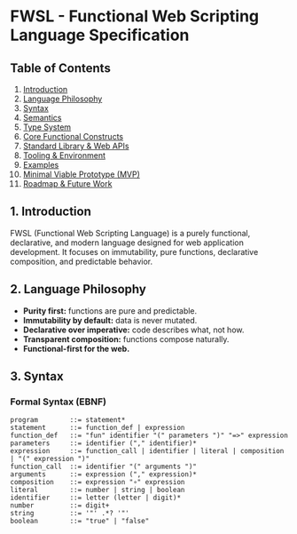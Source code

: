 # FWSL - Functional Web Scripting Language Specification

## Table of Contents

1. [Introduction](#introduction)
2. [Language Philosophy](#language-philosophy)
3. [Syntax](#syntax)
4. [Semantics](#semantics)
5. [Type System](#type-system)
6. [Core Functional Constructs](#core-functional-constructs)
7. [Standard Library & Web APIs](#standard-library--web-apis)
8. [Tooling & Environment](#tooling--environment)
9. [Examples](#examples)
10. [Minimal Viable Prototype (MVP)](#minimal-viable-prototype-mvp)
11. [Roadmap & Future Work](#roadmap--future-work)

## 1. Introduction

FWSL (Functional Web Scripting Language) is a purely functional, declarative, and modern language designed for web application development. It focuses on immutability, pure functions, declarative composition, and predictable behavior.

## 2. Language Philosophy

- **Purity first:** functions are pure and predictable.
- **Immutability by default:** data is never mutated.
- **Declarative over imperative:** code describes what, not how.
- **Transparent composition:** functions compose naturally.
- **Functional-first for the web.**

## 3. Syntax

### Formal Syntax (EBNF)

```
program        ::= statement*
statement      ::= function_def | expression
function_def   ::= "fun" identifier "(" parameters ")" "=>" expression
parameters     ::= identifier ("," identifier)*
expression     ::= function_call | identifier | literal | composition | "(" expression ")"
function_call  ::= identifier "(" arguments ")"
arguments      ::= expression ("," expression)*
composition    ::= expression "∘" expression
literal        ::= number | string | boolean
identifier     ::= letter (letter | digit)*
number         ::= digit+
string         ::= '"' .*? '"'
boolean        ::= "true" | "false"
```

